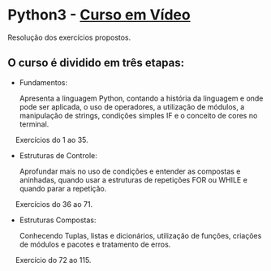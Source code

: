 # Python3 - [Curso em Vídeo](https://www.cursoemvideo.com/ "Site Curso em Vídeo")

Resolução dos exercícios propostos.

## O curso é dividido em três etapas:

- Fundamentos:

   Apresenta a linguagem Python, contando a história da linguagem e onde pode ser aplicada, o uso de operadores, a utilização de módulos, a manipulação de strings, condições simples IF e o conceito de cores no terminal.  

    Exercícios do 1 ao 35.

- Estruturas de Controle:

    Aprofundar mais no uso de condições e entender as compostas e aninhadas, quando usar a estruturas de repetições FOR ou WHILE e quando parar a repetição.

    Exercícios do 36 ao 71.

- Estruturas Compostas:

    Conhecendo Tuplas, listas e dicionários, utilização de funções, criações de módulos e pacotes e tratamento de erros.  

    Exercício do 72 ao 115.
